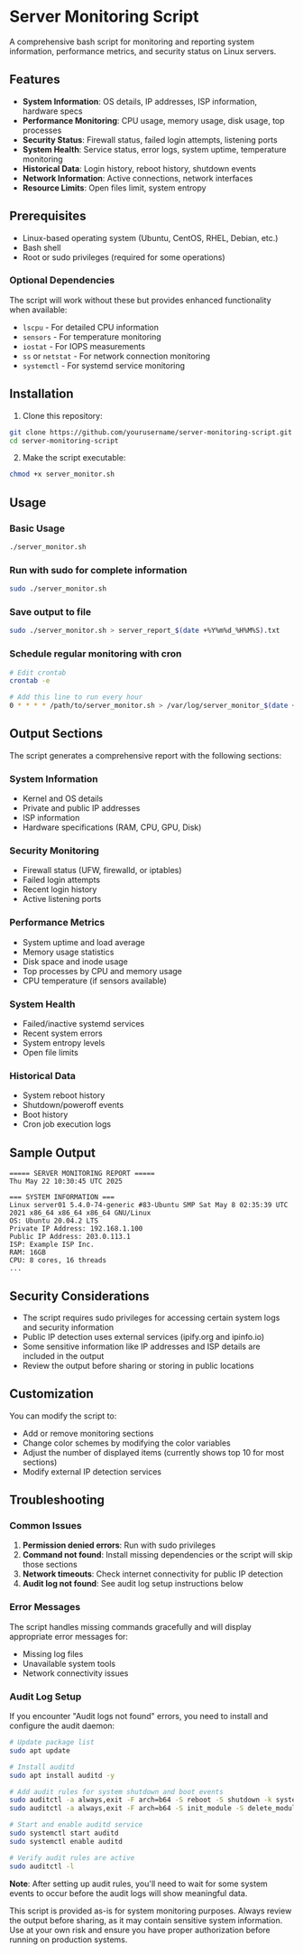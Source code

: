 # Server Monitoring Script

A comprehensive bash script for monitoring and reporting system information, performance metrics, and security status on Linux servers.

## Features

- **System Information**: OS details, IP addresses, ISP information, hardware specs
- **Performance Monitoring**: CPU usage, memory usage, disk usage, top processes
- **Security Status**: Firewall status, failed login attempts, listening ports
- **System Health**: Service status, error logs, system uptime, temperature monitoring
- **Historical Data**: Login history, reboot history, shutdown events
- **Network Information**: Active connections, network interfaces
- **Resource Limits**: Open files limit, system entropy

## Prerequisites

- Linux-based operating system (Ubuntu, CentOS, RHEL, Debian, etc.)
- Bash shell
- Root or sudo privileges (required for some operations)

### Optional Dependencies

The script will work without these but provides enhanced functionality when available:
- `lscpu` - For detailed CPU information
- `sensors` - For temperature monitoring
- `iostat` - For IOPS measurements
- `ss` or `netstat` - For network connection monitoring
- `systemctl` - For systemd service monitoring

## Installation

1. Clone this repository:
```bash
git clone https://github.com/yourusername/server-monitoring-script.git
cd server-monitoring-script
```

2. Make the script executable:
```bash
chmod +x server_monitor.sh
```

## Usage

### Basic Usage
```bash
./server_monitor.sh
```

### Run with sudo for complete information
```bash
sudo ./server_monitor.sh
```

### Save output to file
```bash
sudo ./server_monitor.sh > server_report_$(date +%Y%m%d_%H%M%S).txt
```

### Schedule regular monitoring with cron
```bash
# Edit crontab
crontab -e

# Add this line to run every hour
0 * * * * /path/to/server_monitor.sh > /var/log/server_monitor_$(date +\%Y\%m\%d_\%H\%M\%S).log 2>&1
```

## Output Sections

The script generates a comprehensive report with the following sections:

### System Information
- Kernel and OS details
- Private and public IP addresses
- ISP information
- Hardware specifications (RAM, CPU, GPU, Disk)

### Security Monitoring
- Firewall status (UFW, firewalld, or iptables)
- Failed login attempts
- Recent login history
- Active listening ports

### Performance Metrics
- System uptime and load average
- Memory usage statistics
- Disk space and inode usage
- Top processes by CPU and memory usage
- CPU temperature (if sensors available)

### System Health
- Failed/inactive systemd services
- Recent system errors
- System entropy levels
- Open file limits

### Historical Data
- System reboot history
- Shutdown/poweroff events
- Boot history
- Cron job execution logs

## Sample Output

```
===== SERVER MONITORING REPORT =====
Thu May 22 10:30:45 UTC 2025

=== SYSTEM INFORMATION ===
Linux server01 5.4.0-74-generic #83-Ubuntu SMP Sat May 8 02:35:39 UTC 2021 x86_64 x86_64 x86_64 GNU/Linux
OS: Ubuntu 20.04.2 LTS
Private IP Address: 192.168.1.100
Public IP Address: 203.0.113.1
ISP: Example ISP Inc.
RAM: 16GB
CPU: 8 cores, 16 threads
...
```

## Security Considerations

- The script requires sudo privileges for accessing certain system logs and security information
- Public IP detection uses external services (ipify.org and ipinfo.io)
- Some sensitive information like IP addresses and ISP details are included in the output
- Review the output before sharing or storing in public locations

## Customization

You can modify the script to:
- Add or remove monitoring sections
- Change color schemes by modifying the color variables
- Adjust the number of displayed items (currently shows top 10 for most sections)
- Modify external IP detection services

## Troubleshooting

### Common Issues

1. **Permission denied errors**: Run with sudo privileges
2. **Command not found**: Install missing dependencies or the script will skip those sections
3. **Network timeouts**: Check internet connectivity for public IP detection
4. **Audit log not found**: See audit log setup instructions below

### Error Messages

The script handles missing commands gracefully and will display appropriate error messages for:
- Missing log files
- Unavailable system tools
- Network connectivity issues

### Audit Log Setup

If you encounter "Audit logs not found" errors, you need to install and configure the audit daemon:

```bash
# Update package list
sudo apt update

# Install auditd
sudo apt install auditd -y

# Add audit rules for system shutdown and boot events
sudo auditctl -a always,exit -F arch=b64 -S reboot -S shutdown -k system_shutdown
sudo auditctl -a always,exit -F arch=b64 -S init_module -S delete_module -k system_boot

# Start and enable auditd service
sudo systemctl start auditd
sudo systemctl enable auditd

# Verify audit rules are active
sudo auditctl -l
```

**Note**: After setting up audit rules, you'll need to wait for some system events to occur before the audit logs will show meaningful data.

This script is provided as-is for system monitoring purposes. Always review the output before sharing, as it may contain sensitive system information. Use at your own risk and ensure you have proper authorization before running on production systems.


